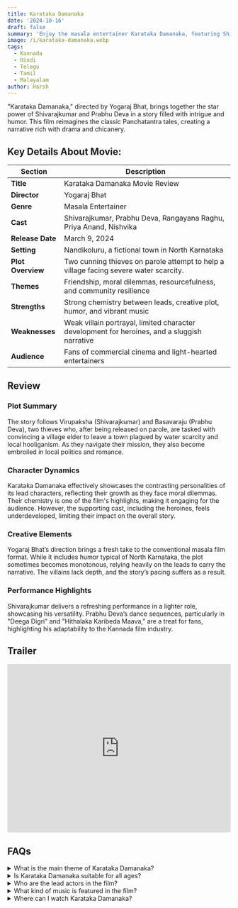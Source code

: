 ```yaml
---
title: Karataka Damanaka
date: '2024-10-16'
draft: false
summary: 'Enjoy the masala entertainer Karataka Damanaka, featuring Shivarajkumar and Prabhu Deva'
image: /i/karataka-damanaka.webp
tags:
  - Kannada
  - Hindi
  - Telegu
  - Tamil
  - Malayalam
author: Harsh
---
```


"Karataka Damanaka," directed by Yogaraj Bhat, brings together the star power of Shivarajkumar and Prabhu Deva in a story filled with intrigue and humor. This film reimagines the classic Panchatantra tales, creating a narrative rich with drama and chicanery.

## Key Details About Movie:

| **Section**       | **Description**                                                                              |
| ----------------- | -------------------------------------------------------------------------------------------- |
| **Title**         | Karataka Damanaka Movie Review                                                               |
| **Director**      | Yogaraj Bhat                                                                                 |
| **Genre**         | Masala Entertainer                                                                           |
| **Cast**          | Shivarajkumar, Prabhu Deva, Rangayana Raghu, Priya Anand, Nishvika                           |
| **Release Date**  | March 9, 2024                                                                                |
| **Setting**       | Nandikoluru, a fictional town in North Karnataka                                             |
| **Plot Overview** | Two cunning thieves on parole attempt to help a village facing severe water scarcity.        |
| **Themes**        | Friendship, moral dilemmas, resourcefulness, and community resilience                        |
| **Strengths**     | Strong chemistry between leads, creative plot, humor, and vibrant music                      |
| **Weaknesses**    | Weak villain portrayal, limited character development for heroines, and a sluggish narrative |
| **Audience**      | Fans of commercial cinema and light-hearted entertainers                                     |

## Review

### Plot Summary

The story follows Virupaksha (Shivarajkumar) and Basavaraju (Prabhu Deva), two thieves who, after being released on parole, are tasked with convincing a village elder to leave a town plagued by water scarcity and local hooliganism. As they navigate their mission, they also become embroiled in local politics and romance.

### Character Dynamics

Karataka Damanaka effectively showcases the contrasting personalities of its lead characters, reflecting their growth as they face moral dilemmas. Their chemistry is one of the film's highlights, making it engaging for the audience. However, the supporting cast, including the heroines, feels underdeveloped, limiting their impact on the overall story.

### Creative Elements

Yogaraj Bhat’s direction brings a fresh take to the conventional masala film format. While it includes humor typical of North Karnataka, the plot sometimes becomes monotonous, relying heavily on the leads to carry the narrative. The villains lack depth, and the story’s pacing suffers as a result.

### Performance Highlights

Shivarajkumar delivers a refreshing performance in a lighter role, showcasing his versatility. Prabhu Deva’s dance sequences, particularly in "Deega Digri" and "Hithalaka Karibeda Maava," are a treat for fans, highlighting his adaptability to the Kannada film industry.

## Trailer

<iframe width="100%" height="380" src="https://www.youtube.com/embed/11gLtAGg0Dc?si=RVumn-ktJcYMugPH" title={title} frameborder="0" allow="accelerometer; autoplay; clipboard-write; encrypted-media; gyroscope; picture-in-picture; web-share" referrerpolicy="strict-origin-when-cross-origin" allowfullscreen loading="lazy"></iframe>

## FAQs

<details>
  <summary>What is the main theme of Karataka Damanaka?</summary>
  <p>The film explores friendship, moral dilemmas, and community resilience amid adversity.</p>
</details>

<details>
  <summary>Is Karataka Damanaka suitable for all ages?</summary>
  <p>Yes, it is a family-friendly film that appeals to a wide audience.</p>
</details>

<details>
  <summary>Who are the lead actors in the film?</summary>
  <p>The film stars Shivarajkumar and Prabhu Deva in lead roles.</p>
</details>

<details>
  <summary>What kind of music is featured in the film?</summary>
  <p>The film features upbeat and catchy songs composed by V Harikrishna, which complement the narrative.</p>
</details>

<details>
  <summary>Where can I watch Karataka Damanaka?</summary>
  <p>The film is currently available in cinemas; check local listings for showtimes.</p>
</details>
